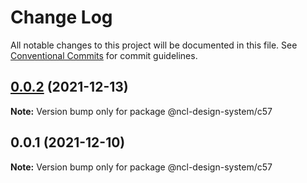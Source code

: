 # Change Log

All notable changes to this project will be documented in this file.
See [Conventional Commits](https://conventionalcommits.org) for commit guidelines.

## [0.0.2](https://github.ncl.com/rromero/ncl-design-system/compare/@ncl-design-system/c57@0.0.1...@ncl-design-system/c57@0.0.2) (2021-12-13)

**Note:** Version bump only for package @ncl-design-system/c57





## 0.0.1 (2021-12-10)

**Note:** Version bump only for package @ncl-design-system/c57
